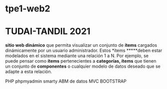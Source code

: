 # tpe1-web2
# TUDAI-TANDIL 2021

**sitio web dinámico** que permita visualizar un conjunto de **ítems** cargados dinámicamente por un usuario administrador. Estos *ítems *****deben estar modelados en el sistema mediante una relación 1 a N. Por ejemplo, se puede pensar como **ítems** pertenecientes a **categorías, ítems** que tienen un conjunto de **componentes** o cualquier modelo de datos deseado que se adapte a esta relación.

PHP
phpmyadmin
smarty
ABM de datos
MVC
BOOTSTRAP
